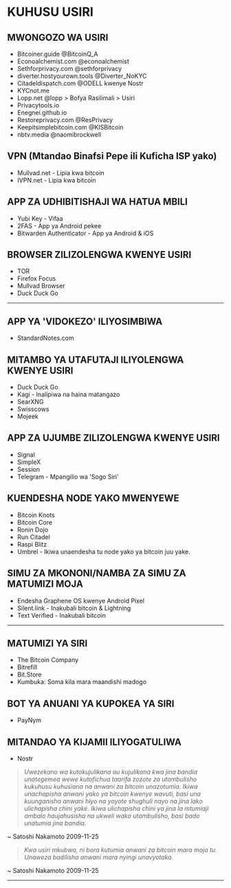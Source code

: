 # KUHUSU USIRI
## MWONGOZO WA USIRI
* Bitcoiner.guide @BitcoinQ_A
* Econoalchemist.com @econoalchemist
* Sethforprivacy.com @sethforprivacy
* diverter.hostyourown.tools @Diverter_NoKYC
* Citadeldispatch.com @ODELL kwenye Nostr
* KYCnot.me
* Lopp.net @lopp > Bofya Rasilimali > Usiri
* Privacytools.io
* Enegnei.github.io
* Restoreprivacy.com @ResPrivacy
* Keepitsimplebitcoin.com @KISBitcoin
* nbtv.media @naomibrockwell

## VPN (Mtandao Binafsi Pepe ili Kuficha ISP yako)
* Mullvad.net - Lipia kwa bitcoin
* IVPN.net - Lipia kwa bitcoin

## APP ZA UDHIBITISHAJI WA HATUA MBILI
* Yubi Key - Vifaa
* 2FAS - App ya Android pekee
* Bitwarden Authenticator - App ya Android & iOS

## BROWSER ZILIZOLENGWA KWENYE USIRI
* TOR
* Firefox Focus
* Mullvad Browser
* Duck Duck Go
---
## APP YA 'VIDOKEZO' ILIYOSIMBIWA
* StandardNotes.com
## MITAMBO YA UTAFUTAJI ILIYOLENGWA KWENYE USIRI
* Duck Duck Go
* Kagi - Inalipiwa na haina matangazo
* SearXNG
* Swisscows
* Mojeek

## APP ZA UJUMBE ZILIZOLENGWA KWENYE USIRI
* Signal
* SimpleX
* Session
* Telegram - Mpangilio wa 'Sogo Siri'
## KUENDESHA NODE YAKO MWENYEWE
* Bitcoin Knots
* Bitcoin Core
* Ronin Dojo
* Run Citadel
* Raspi Blitz
* Umbrel - Ikiwa unaendesha tu node yako ya bitcoin juu yake.
## SIMU ZA MKONONI/NAMBA ZA SIMU ZA MATUMIZI MOJA
* Endesha Graphene OS kwenye Android Pixel
* Silent.link - Inakubali bitcoin & Lightning
* Text Verified - Inakubali bitcoin

---

## MATUMIZI YA SIRI
* The Bitcoin Company
* Bitrefill
* Bit.Store
* Kumbuka: Soma kila mara maandishi madogo
## BOT YA ANUANI YA KUPOKEA YA SIRI
* PayNym
## MITANDAO YA KIJAMII ILIYOGATULIWA
* Nostr

> *Uwezekano wa kutokujulikana au
kujulikana kwa jina bandia unategemea wewe kutofichua
taarifa zozote za utambulisho kukuhusu
kuhusiana na anwani za bitcoin unazotumia. Ikiwa unachapisha
anwani yako ya bitcoin kwenye wavuti, basi una
kuunganisha anwani hiyo na yoyote
shughuli nayo na jina lako
ulichapisha chini yake.
Ikiwa ulichapisha chini ya jina la mtumiaji ambalo
haujahusisha na ukweli wako
utambulisho, basi bado unatumia jina bandia.*

~ Satoshi Nakamoto 2009-11-25

> *Kwa usiri mkubwa, ni bora kutumia
anwani za bitcoin mara moja tu. Unaweza
badilisha anwani mara nyingi unavyotaka.*

~ Satoshi Nakamoto 2009-11-25

---
